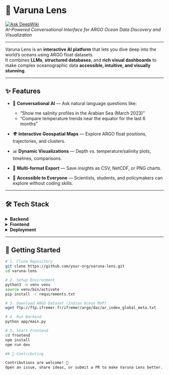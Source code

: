 # 🌊 Varuna Lens

[![Ask DeepWiki](https://deepwiki.com/badge.svg)](https://deepwiki.com/adityavinfotech/Varuna-Lens)  
*AI-Powered Conversational Interface for ARGO Ocean Data Discovery and Visualization*

---

Varuna Lens is an **interactive AI platform** that lets you dive deep into the world’s oceans using ARGO float datasets.  
It combines **LLMs**, **structured databases**, and **rich visual dashboards** to make complex oceanographic data **accessible, intuitive, and visually stunning**.

---

## ✨ Features

- 💬 **Conversational AI** — Ask natural language questions like:
  - “Show me salinity profiles in the Arabian Sea (March 2023)”
  - “Compare temperature trends near the equator for the last 6 months”

- 🌍 **Interactive Geospatial Maps** — Explore ARGO float positions, trajectories, and clusters.

- 📊 **Dynamic Visualizations** — Depth vs. temperature/salinity plots, timelines, comparisons.

- 📂 **Multi-format Export** — Save insights as CSV, NetCDF, or PNG charts.

- 🧭 **Accessible to Everyone** — Scientists, students, and policymakers can explore without coding skills.

---

## 🛠️ Tech Stack

<details>
<summary><b>Backend</b></summary>

- Pure Python backend  
- **Data ingestion:** `xarray`, `netCDF4`, `pandas`  
- **Database:** PostgreSQL + FAISS/Chroma (vector search)  
- **LLM Interface:** RAG with Model Context Protocol (MCP)  
</details>

<details>
<summary><b>Frontend</b></summary>

- **Framework:** React + Next.js  
- **UI:** `shadcn/ui` + TailwindCSS (glassmorphism, ocean palette 🌊)  
- **Visualizations:** Plotly, Leaflet, Recharts  
</details>

<details>
<summary><b>Deployment</b></summary>

- Containerized with Docker  
- Cloud-ready (Vercel/Render for frontend, Supabase/Postgres for backend)  
</details>

---

## 🚀 Getting Started

```bash
# 1. Clone Repository
git clone https://github.com/your-org/varuna-lens.git
cd varuna-lens

# 2. Setup Environment
python3 -m venv venv
source venv/bin/activate
pip install -r requirements.txt

# 3. Download ARGO Dataset (Indian Ocean MVP)
wget ftp://ftp.ifremer.fr/ifremer/argo/dac/ar_index_global_meta.txt

# 4. Run Backend
python app/main.py

# 5. Start Frontend
cd frontend
npm install
npm run dev

## 🤝 Contributing

Contributions are welcome! 🌊
Open an issue, share ideas, or submit a PR to make Varuna Lens better.
